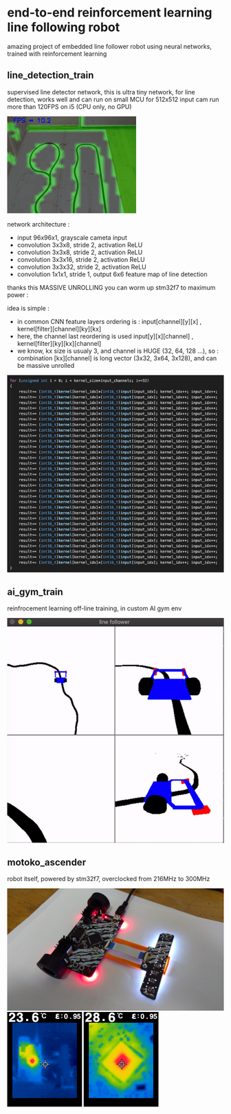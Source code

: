 # end-to-end reinforcement learning line following robot

amazing project of embedded line follower robot using neural networks, trained with reinforcement learning


## line_detection_train
supervised line detector network,
this is ultra tiny network, for line detection, works well and can run on small MCU
for 512x512 input cam run more than 120FPS on i5 (CPU only, no GPU)


![](images/line_detection.gif)

network architecture : 
- input 96x96x1, grayscale cameta input
- convolution 3x3x8, stride 2, activation ReLU
- convolution 3x3x8, stride 2, activation ReLU
- convolution 3x3x16, stride 2, activation ReLU
- convolution 3x3x32, stride 2, activation ReLU
- convolution 1x1x1, stride 1, output 6x6 feature map of line detection

thanks this MASSIVE UNROLLING you can worm up stm32f7 to maximum power :

idea is simple : 
- in common CNN feature layers ordering is : input\[channel\]\[y\]\[x\] , kernel\[filter\]\[channel\]\[ky\]\[kx\]
- here, the channel last reordering is used input\[y\]\[x\]\[channel\] , kernel\[filter\]\[ky\]\[kx\]\[channel\]
- we know, kx size is usualy 3, and channel is HUGE (32, 64, 128 ...), so : combination \[kx\]\[channel\] is long vector (3x32, 3x64, 3x128), and can be massive unrolled

![](images/unrolled_kernel.png)



## ai_gym_train 

reinfrocement learning off-line training, in custom AI gym env

![](images/dqn_line_follower.gif)


## motoko_ascender

robot itself, powered by stm32f7, overclocked from 216MHz to 300MHz

![](images/robot.jpg)
![](images/robot_thermal.png)
![](images/cpu_thermal.png)
